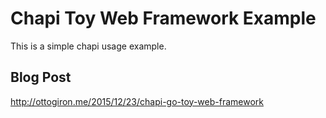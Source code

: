 # Chapi Toy Web Framework Example
This is a simple chapi usage example.
## Blog Post

http://ottogiron.me/2015/12/23/chapi-go-toy-web-framework
